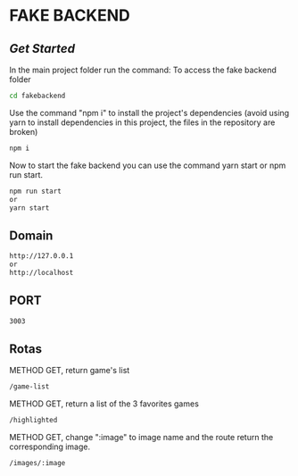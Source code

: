 # FAKE BACKEND
## _Get Started_

In the main project folder run the command:
To access the fake backend folder
```sh
cd fakebackend
```
Use the command "npm i" to install the project's dependencies (avoid using yarn to install dependencies in this project, the files in the repository are broken)
```sh
npm i
```
Now to start the fake backend you can use the command yarn start or npm run start.
```sh
npm run start
or
yarn start
```
## Domain
```sh
http://127.0.0.1
or
http://localhost
```
## PORT
```sh
3003
```
## Rotas
METHOD GET, return game's list
```sh
/game-list
```
METHOD GET, return a list of the 3 favorites games
 ```sh
/highlighted
```
METHOD GET, change ":image" to image name and the route return the corresponding image.
 ```sh
/images/:image
```
